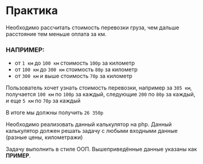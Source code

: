 # Практика

Необходимо рассчитать стоимость перевозки груза, чем дальше расстояние тем меньше оплата за км.

### НАПРИМЕР:

* от `1 км` до `100 км` стоимость `100р` за километр
* от `100 км` до `300 км` стоимость `80р` за километр
* от `300 км` и выше стоимость `70р` за километр

Пользователь хочет узнать стоимость перевозки, например за `305 км`,
получается `100 км` по `100р` за каждый,
следующие `200` по `80р` за каждый,
и еще `5 км` по `70р` за каждый

В итоге мы должны получить
`26 350р`

Необходимо реализовать данный калькулятор на php. Данный калькулятор должен решать задачу с любыми входными данные (разные цены, километражи)

Задачу выполнить в стиле ООП. Вышеприведённые данные указаны как **ПРИМЕР**.
